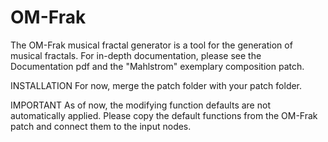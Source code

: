 # OM-Frak
The OM-Frak musical fractal generator is a tool for the generation of musical fractals. For in-depth documentation, please see the Documentation pdf and the "Mahlstrom" exemplary composition patch.

INSTALLATION
For now, merge the patch folder with your patch folder.

IMPORTANT 
As of now, the modifying function defaults are not automatically applied. Please copy the default functions from the OM-Frak patch and connect them to the input nodes.
